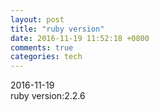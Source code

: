 ```yaml
---
layout: post
title: "ruby version"
date: 2016-11-19 11:52:18 +0800
comments: true
categories: tech
---
```

2016-11-19  
ruby version:2.2.6
